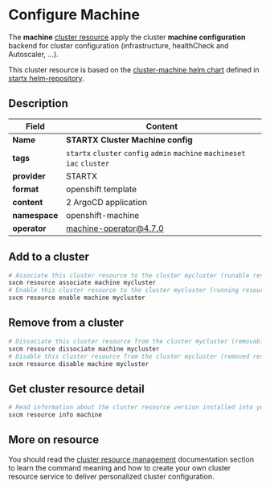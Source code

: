 # Configure Machine

The **machine** [cluster resource](../../4-cluster-resources) apply the cluster **machine configuration** backend for cluster configuration (infrastructure, healthCheck and Autoscaler, ...).

This cluster resource is based on the [cluster-machine helm chart](https://helm-repository.readthedocs.io/en/latest/charts/cluster-machine) defined in [startx helm-repository](https://helm-repository.readthedocs.io).

## Description

| Field         | Content                                                                    |
| ------------- | -------------------------------------------------------------------------- |
| **Name**      | **STARTX Cluster Machine config**                                          |
| **tags**      | `startx` `cluster` `config` `admin` `machine` `machineset` `iac` `cluster` |
| **provider**  | STARTX                                                                     |
| **format**    | openshift template                                                         |
| **content**   | 2 ArgoCD application                                                       |
| **namespace** | openshift-machine                                                          |
| **operator**  | machine-operator@4.7.0                                                     |

## Add to a cluster

```bash
# Associate this cluster resource to the cluster mycluster (runable resource)
sxcm resource associate machine mycluster
# Enable this cluster resource to the cluster mycluster (running resource)
sxcm resource enable machine mycluster
```

## Remove from a cluster

```bash
# Dissociate this cluster resource from the cluster mycluster (removable resource)
sxcm resource dissociate machine mycluster
# Disable this cluster resource from the cluster mycluster (removed resource)
sxcm resource disable machine mycluster
```

## Get cluster resource detail

```bash
# Read information about the cluster resource version installed into your host (local)
sxcm resource info machine
```

## More on resource

You should read the [cluster resource management](../../4-cluster-resources) documentation section to learn the command
meaning and how to create your own cluster resource service to deliver personalized cluster configuration.
